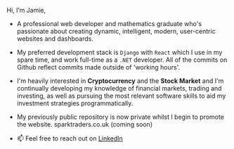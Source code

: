Hi, I’m Jamie,

- A professional web developer and mathematics graduate who's passionate about creating dynamic, intelligent, modern, user-centric websites and dashboards.

- My preferred development stack is `Django` with `React` which I use in my spare time, and work full-time as a `.NET` developer. All of the commits on Github reflect commits made outside of 'working hours'.

- I'm heavily interested in **Cryptocurrency** and the **Stock Market** and I'm continually developing my knowledge of financial markets, trading and investing, as well as pursuing the most relevant software skills to aid my investment strategies programmatically.

- My previously public repository is now private whilst I begin to promote the website. sparktraders.co.uk (coming soon)

- 📫 Feel free to reach out on [LinkedIn](https://www.linkedin.com/in/jamie-turek-95b338106/)

<!---
J-TUREK/J-TUREK is a ✨ special ✨ repository because its `README.md` (this file) appears on your GitHub profile.
You can click the Preview link to take a look at your changes.
--->
